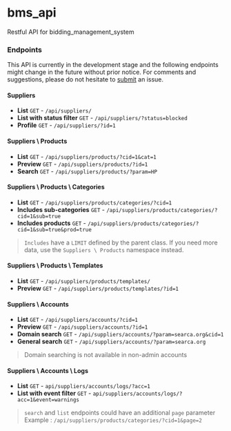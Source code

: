 # bms_api
Restful API for bidding_management_system

### Endpoints
This API is currently in the development stage and the following endpoints might change in the future without prior notice.
For comments and suggestions, please do not hesitate to [submit](https://github.com/SEARCAPhil/bms_api/issues) an issue.

#### Suppliers
- **List**	`GET`	-	`/api/suppliers/`
- **List with status filter**	`GET`	-	`/api/suppliers/?status=blocked`
- **Profile**	`GET`	-	`/api/suppliers/?id=1`   


#### Suppliers \ Products
- **List**	`GET`	-	`/api/suppliers/products/?cid=1&cat=1`   
- **Preview**	`GET`	-	`/api/suppliers/products/?id=1`   
- **Search**	`GET`	-	`/api/suppliers/products/?param=HP`         


#### Suppliers \ Products \ Categories
- **List**	`GET`	-	`/api/suppliers/products/categories/?cid=1`
- **Includes sub-categories**	`GET`	-	`/api/suppliers/products/categories/?cid=1&sub=true`
- **Includes products**	`GET`	-	`/api/suppliers/products/categories/?cid=1&sub=true&prod=true`

> `Includes` have a `LIMIT` defined by the parent class. If you need more data, use the `Suppliers \ Products` namespace instead.   


#### Suppliers \ Products \ Templates
- **List**	`GET`	-	`/api/suppliers/products/templates/`
- **Preview**	`GET`	-	`/api/suppliers/products/templates/?id=1`   



#### Suppliers \ Accounts
- **List**	`GET`	-	`/api/suppliers/accounts/?cid=1`
- **Preview**	`GET`	-	`/api/suppliers/accounts/?id=1`
- **Domain search**	`GET`	-	`/api/suppliers/accounts/?param=searca.org&cid=1`
- **General search**	`GET`	-	`/api/suppliers/accounts/?param=searca.org`   

> Domain searching is not available in non-admin accounts      



#### Suppliers \ Accounts \ Logs
- **List**	`GET`	-	`api/suppliers/accounts/logs/?acc=1`	
- **List with event filter**	`GET`	-	`api/suppliers/accounts/logs/?acc=1&event=warnings`      


>`search` and `list` endpoints could have an additional `page` parameter   
Example :	`/api/suppliers/products/categories/?cid=1&page=2`